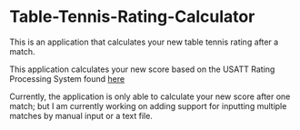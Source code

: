 Table-Tennis-Rating-Calculator
==============================

This is an application that calculates your new table tennis rating after a match.

This application calculates your new score based on the USATT Rating Processing System found [here](http://www.teamusa.org/USA-Table-Tennis/Ratings/How-Does-the-USATT-Rating-System-work)

Currently, the application is only able to calculate your new score after one match; but I am currently working on adding support for inputting multiple matches by manual input or a text file.

